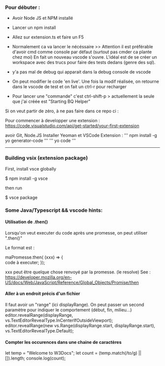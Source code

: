 



### Pour débuter : 

- Avoir Node JS et NPM installé

- Lancer un npm install

- Allez sur extension.ts et faire un F5

- Normalement ca va lancer le nécéssaire >> Attention il est préférable d'avoir cmd comme console par défaut (surtout pas cmder ca plante chez moi)
En fait un nouveau vscode s'ouvre. L'idéal est de se créer un workspace avec des trucs pour faire des tests dedans (genre des sql).

- y'a pas mal de debug qui apparait dans la debug console de vscode

- On peut modifier le code 'en live'. Une fois la modif réalisée, on retourne dans le vscode de test et on fait un ctrl-r pour recharger

- Pour lancer une "commande" c'est ctrl-shift-p > actuellement la seule que j'ai créée est "Starting BQ Helper"




Si on veut partir de zéro, à ne pas faire dans ce repo ci :

Pour commencer à developper une extension :
https://code.visualstudio.com/api/get-started/your-first-extension

avoir Git, Node.JS
Installer Yeoman et VSCode Extension : 
'''
npm install -g yo generator-code
'''
'''
yo code 
'''

-----------------------------------------------------------------------------------------------------------

### Building vsix (extension package)

First, install vsce globally

$ npm install -g vsce

then run 

$ vsce package



### Some Java/Typescript && vscode hints: 

#### Utilisation de .then()

Lorsqu'on veut executer du code après une promesse, on peut utiliser ".then()"

Le format est :

maPromesse.then( (xxx) =>  {     
    code à executer;
});

xxx peut être quelque chose renvoyé par la promesse. (le resolve)
See : https://developer.mozilla.org/en-US/docs/Web/JavaScript/Reference/Global_Objects/Promise/then



#### Aller à un endroit précis d'un fichier

Il faut avoir un "range" (ici displayRange). On peut passer un second paramètre pour indiquer le comportement (début, fin, milieu...)
editor.revealRange(displayRange, vs.TextEditorRevealType.InCenterIfOutsideViewport);
editor.revealRange(new vs.Range(displayRange.start, displayRange.start), vs.TextEditorRevealType.Default);


#### Compter les occurences dans une chaine de caractères

let temp = "Welcome to W3Docs";
let count = (temp.match(/to/g) || []).length;
console.log(count);